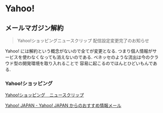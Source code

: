 # Yahoo!

## メールマガジン解約

> Yahoo!ショッピングニュースクリップ 配信設定変更完了のお知らせ

Yahoo! には解約という概念がないので全てが変更となる.
つまり個人情報がサービスを使わなくなっても消えないのである.
ベネッセのような流出は今のクラウド型の開発環境を取り入れることで
容易に起こるのでほんとひどいもんである.

### Yahoo!ショッピング

[Yahoo!ショッピング　ニュースクリップ](https://mail.shopping.yahoo.co.jp/newsclip/select)

[Yahoo! JAPAN - Yahoo! JAPAN からのおすすめ情報メール](http://osusume.yahoo.co.jp/subscribe.html?pid=shopping_new&hid=H0013550&kei=02&.scrumb=5qjYbKj5SxM)
